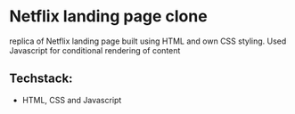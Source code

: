 # Netflix landing page clone
replica of Netflix landing page built using HTML and own CSS styling. Used Javascript for conditional rendering of content

## Techstack:
- HTML, CSS and Javascript